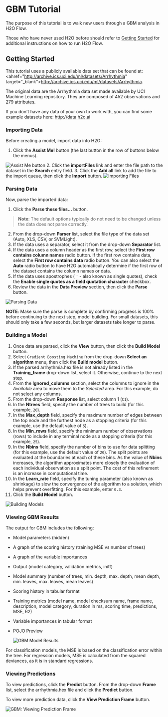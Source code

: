 # GBM Tutorial

The purpose of this tutorial is to walk new users through a GBM analysis in H2O Flow. 

Those who have never used H2O before should refer to <a href="https://github.com/h2oai/h2o-dev/blob/master/h2o-docs/src/product/flow/README.md" target="_blank">Getting Started</a> for additional instructions on how to run H2O Flow.


## Getting Started

This tutorial uses a publicly available data set that can be found at:
<ahref="http://archive.ics.uci.edu/ml/datasets/Arrhythmia" target="_blank">http://archive.ics.uci.edu/ml/datasets/Arrhythmia</a>.

The original data are the Arrhythmia data set made available by UCI
Machine Learning repository. They are composed of 452 observations and 279 attributes.

If you don't have any data of your own to work with, you can find some example datasets here: <a href="http://data.h2o.ai" target="_blank">http://data.h2o.ai</a>


### Importing Data
Before creating a model, import data into H2O:

1. Click the **Assist Me!** button (the last button in the row of buttons below the menus). 

 ![Assist Me button](../images/Flow_AssistMeButton.png)
2. Click the **importFiles** link and enter the file path to the dataset in the **Search** entry field. 
3. Click the **Add all** link to add the file to the import queue, then click the **Import** button. 
  ![Importing Files](../images/GBM_ImportFile.png)



### Parsing Data
Now, parse the imported data: 

1. Click the **Parse these files...** button. 

 >**Note**: The default options typically do not need to be changed unless the data does not parse correctly. 

2. From the drop-down **Parser** list, select the file type of the data set (Auto, XLS, CSV, or SVMLight). 
3. If the data uses a separator, select it from the drop-down **Separator** list. 
4. If the data uses a column header as the first row, select the **First row contains column names** radio button. If the first row contains data, select the **First row contains data** radio button. You can also select the **Auto** radio button to have H2O automatically determine if the first row of the dataset contains the column names or data. 
5. If the data uses apostrophes ( `'` - also known as single quotes), check the **Enable single quotes as a field quotation character** checkbox. 
6. Review the data in the **Data Preview** section, then click the **Parse** button.  

  ![Parsing Data](../images/GBM_Parse.png)


  **NOTE**: Make sure the parse is complete by confirming progress is 100% before continuing to the next step, model building. For small datasets, this should only take a few seconds, but larger datasets take longer to parse.



### Building a Model

1. Once data are parsed, click the **View** button, then click the **Build Model** button. 
2. Select `Gradient Boosting Machine` from the drop-down **Select an algorithm** menu, then click the **Build model** button. 
3. If the parsed arrhythmia.hex file is not already listed in the **Training_frame** drop-down list, select it. Otherwise, continue to the next step. 
4. From the **Ignored_columns** section, select the columns to ignore in the *Available* area to move them to the *Selected* area. For this example, do not select any columns. 
5. From the drop-down **Response** list, select column 1 (`C1`).  
6. In the **Ntrees** field, specify the number of trees to build  (for this example, `20`). 
7. In the **Max_depth** field, specify the maximum number of edges between the top node and the furthest node as a stopping criteria (for this example, use the default value of `5`). 
8. In the **Min_rows** field, specify the minimum number of observations (rows) to include in any terminal node as a stopping criteria (for this example, `25`). 
9. In the **Nbins** field, specify the number of bins to use for data splitting (for this example, use the default value of `20`). The split points are evaluated at the boundaries at each of these bins. As the value of **Nbins** increases, the algorithm approximates more closely the evaluation of each individual observation as a split point. The cost of this refinement is an increase in computational time.  
10. In the **Learn_rate** field, specify the tuning parameter (also known as shrinkage) to slow the convergence of the algorithm to a solution, which helps prevent overfitting. For this example, enter `0.3`. 
11. Click the **Build Model** button. 

  ![Building Models](../images/GBM_BuildModel.png)



### Viewing GBM Results

The output for GBM includes the following: 

- Model parameters (hidden)
- A graph of the scoring history (training MSE vs number of trees)
- A graph of the variable importances
- Output (model category, validation metrics, initf)
- Model summary (number of trees, min. depth, max. depth, mean depth, min. leaves, max. leaves, mean leaves)
- Scoring history in tabular format
- Training metrics (model name, model checksum name, frame name, description, model category, duration in ms, scoring time, predictions, MSE, R2)
- Variable importances in tabular format
- POJO Preview

  ![GBM Model Results](../images/GBM_ModelResults.png)


For classification models, the MSE is based on the classification error within the tree. For regression models, MSE is calculated from the squared deviances, as it is in standard regressions.


### Viewing Predictions

To view predictions, click the **Predict** button. From the drop-down **Frame** list, select the arrhythmia.hex file and click the **Predict** button. 

To view more prediction data, click the **View Prediction Frame** button.

  ![GBM: Viewing Prediction Frame](../images/GBM_ViewPredictFrame.png) 




